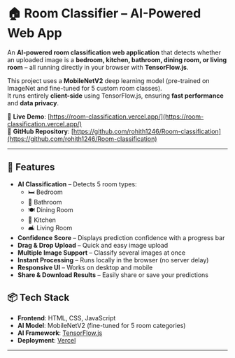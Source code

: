 # 🏠 Room Classifier – AI-Powered Web App

An **AI-powered room classification web application** that detects whether an uploaded image is a **bedroom, kitchen, bathroom, dining room, or living room** – all running directly in your browser with **TensorFlow.js**.  

This project uses a **MobileNetV2** deep learning model (pre-trained on ImageNet and fine-tuned for 5 custom room classes).  
It runs entirely **client-side** using TensorFlow.js, ensuring **fast performance** and **data privacy**.  

🔗 **Live Demo**: [https://room-classification.vercel.app/](https://room-classification.vercel.app/)  
📂 **GitHub Repository**: [https://github.com/rohith1246/Room-classification](https://github.com/rohith1246/Room-classification)  

---

## 🚀 Features

- **AI Classification** – Detects 5 room types:
  - 🛏 Bedroom
  - 🚿 Bathroom
  - 🍽 Dining Room
  - 🍳 Kitchen
  - 🛋 Living Room
- **Confidence Score** – Displays prediction confidence with a progress bar
- **Drag & Drop Upload** – Quick and easy image upload
- **Multiple Image Support** – Classify several images at once
- **Instant Processing** – Runs locally in the browser (no server delay)
- **Responsive UI** – Works on desktop and mobile
- **Share & Download Results** – Easily share or save your predictions



## 📦 Tech Stack

- **Frontend**: HTML, CSS, JavaScript
- **AI Model**: MobileNetV2 (fine-tuned for 5 room categories)
- **AI Framework**: [TensorFlow.js](https://www.tensorflow.org/js)
- **Deployment**: [Vercel](https://vercel.com/)

---
